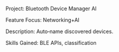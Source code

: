Project: Bluetooth Device Manager AI 

Feature Focus: Networking+AI 

Description: Auto‑name discovered devices. 

Skills Gained: BLE APIs, classification 